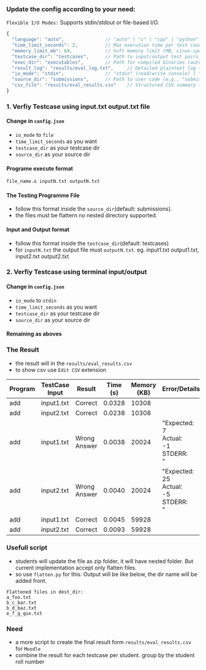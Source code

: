 
### Update the config according to your need:

```Flexible I/O Modes:``` Supports stdin/stdout or file-based I/O.

```js
{
  "language": "auto",               // "auto" | "c" | "cpp" | "python" (auto-detects or forces language)
  "time_limit_seconds": 2,          // Max execution time per test case (seconds)
  "memory_limit_mb": 64,            // Soft memory limit (MB, Linux-specific)
  "testcase_dir": "testcases",      // Path to input/output test pairs (inputN.txt, outputN.txt)
  "exec_dir": "executables",        // Path for compiled binaries (auto-cleaned)
  "result_log": "results/eval_log.txt",     // Detailed plaintext log (cleared each run)
  "io_mode": "stdin",               // "stdin" (read/write console) | "file" (pass file paths)
  "source_dir": "submissions",      // Path to user code (e.g., "submissions" for file I/O)
  "csv_file": "results/eval_results.csv"    // Structured CSV summary (cleared each run)
}
```

### 1. Verfiy Testcase using input.txt output.txt file

#### Change in `config.json`

- `io_mode` to `file`
- `time_limit_seconds` as you want
- `testcase_dir` as your testcase dir
- `source_dir` as your source dir

#### Programe execute format

```bash
file_name.o inputN.txt outputN.txt
```

#### The Testing Programme File

- follow this format inside the `source_dir`(default: submissions).
- the files must be flattern no nested directory supported.

#### Input and Output format

- follow this format inside the `testcase_dir`(default: testcases)
- for `inputN.txt` the output file must `outputN.txt`. eg. input1.txt output1.txt, input2.txt output2.txt


### 2. Verfiy Testcase using terminal input/output

#### Change in `config.json`

- `io_mode` to `stdin`
- `time_limit_seconds` as you want
- `testcase_dir` as your testcase dir
- `source_dir` as your source dir

#### Remaining as aboves


### The Result

- the result will in the `results/eval_results.csv`
- to show csv use `Edit CSV` extension

| Program | TestCase Input | Result       | Time (s) | Memory (KB) | Error/Details                                                 |
|---------|----------------|--------------|----------|-------------|----------------------------------------------------------------|
| add     | input1.txt     | Correct      | 0.0328   | 10308       |                                                                |
| add     | input2.txt     | Correct      | 0.0238   | 10308       |                                                                |
| add     | input1.txt     | Wrong Answer | 0.0038   | 20024       | "Expected:<br>7<br>Actual:<br>-1<br>STDERR:<br>"              |
| add     | input2.txt     | Wrong Answer | 0.0040   | 20024       | "Expected:<br>25<br>Actual:<br>-5<br>STDERR:<br>"             |
| add     | input1.txt     | Correct      | 0.0045   | 59928       |                                                                |
| add     | input2.txt     | Correct      | 0.0093   | 59928       |                                                                |



### Usefull script

- students will update the file as zip folder, it will have nested folder. But current implementation accept only flatten files.
- so use `flatten.py` for this. Output will be like below, the dir name will be added front.

```
Flattened files in dest_dir:
a_foo.txt
b_c_bar.txt
b_d_baz.txt
e_f_g_qux.txt
```

### Need

- a more script to create the final result form `results/eval_results.csv` for `Moodle`
- combine the result for each testcase per student. group by the student roll number
